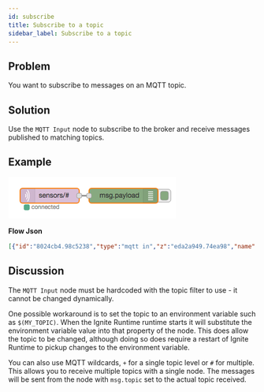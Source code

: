```yaml
---
id: subscribe
title: Subscribe to a topic
sidebar_label: Subscribe to a topic
---
```


## Problem

You want to subscribe to messages on an MQTT topic.

## Solution

Use the <code class="node">MQTT Input</code> node to subscribe to the broker and
receive messages published to matching topics.

## Example

![](../assets/mqtt/subscribe-to-topic.png)

<b>Flow Json</b>
~~~json
[{"id":"8024cb4.98c5238","type":"mqtt in","z":"eda2a949.74ea98","name":"","topic":"sensors/#","qos":"2","broker":"61de5090.0f5d9","x":240,"y":180,"wires":[["15d727dd.33e808"]]},{"id":"15d727dd.33e808","type":"debug","z":"eda2a949.74ea98","name":"","active":true,"console":"false","complete":"false","x":390,"y":180,"wires":[]},{"id":"61de5090.0f5d9","type":"mqtt-broker","z":"","broker":"localhost","port":"1883","clientid":"","usetls":false,"compatmode":true,"keepalive":"60","cleansession":true,"willTopic":"","willQos":"0","willPayload":"","birthTopic":"","birthQos":"0","birthPayload":""}]
~~~



## Discussion

The <code class="node">MQTT Input</code> node must be hardcoded with the topic filter
to use - it cannot be changed dynamically.

One possible workaround is to set the topic to an environment variable such as
`$(MY_TOPIC)`. When the Ignite Runtime runtime starts it will substitute the environment
variable value into that property of the node. This does allow the topic to be changed, although
doing so does require a restart of Ignite Runtime to pickup changes to the environment variable.

You can also use MQTT wildcards, `+` for a single topic level or `#` for multiple. This allows
you to receive multiple topics with a single node. The messages will be sent from
the node with `msg.topic` set to the actual topic received.
